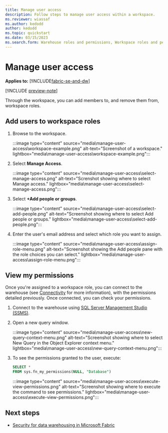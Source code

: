 ```yaml
---
title: Manage user access
description: Follow steps to manage user access within a workspace.
ms.reviewer: wiassaf
ms.author: kedodd
author: kedodd
ms.topic: quickstart
ms.date: 03/15/2023
ms.search.form: Warehouse roles and permissions, Workspace roles and permissions
---
```


# Manage user access

**Applies to:** [!INCLUDE[fabric-se-and-dw](includes/applies-to-version/fabric-se-and-dw.md)]

[!INCLUDE [preview-note](../includes/preview-note.md)]

Through the workspace, you can add members to, and remove them from, workspace roles.

## Add users to workspace roles

1. Browse to the workspace.

   :::image type="content" source="media\manage-user-access\workspace-example.png" alt-text="Screenshot of a workspace." lightbox="media\manage-user-access\workspace-example.png":::

1. Select **Manage Access**.

   :::image type="content" source="media\manage-user-access\select-manage-access.png" alt-text="Screnshot showing where to select Manage access." lightbox="media\manage-user-access\select-manage-access.png":::

1. Select **+Add people or groups**.

   :::image type="content" source="media\manage-user-access\select-add-people.png" alt-text="Screenshot showing where to select Add people or groups." lightbox="media\manage-user-access\select-add-people.png":::

1. Enter the user's email address and select which role you want to assign.

   :::image type="content" source="media\manage-user-access\assign-role-menu.png" alt-text="Screenshot showing the Add people pane with the role choices you can select." lightbox="media\manage-user-access\assign-role-menu.png":::

## View my permissions

Once you're assigned to a workspace role, you can connect to the warehouse (see [Connectivity](connectivity.md) for more information), with the permissions detailed previously. Once connected, you can check your permissions.

1. Connect to the warehouse using [SQL Server Management Studio (SSMS)](https://aka.ms/ssms).

1. Open a new query window.

   :::image type="content" source="media\manage-user-access\new-query-context-menu.png" alt-text="Screenshot showing where to select New Query in the Object Explorer context menu." lightbox="media\manage-user-access\new-query-context-menu.png":::

1. To see the permissions granted to the user, execute:

   ```sql
   SELECT *
   FROM sys.fn_my_permissions(NULL, "Database")
   ```

   :::image type="content" source="media\manage-user-access\execute-view-permissions.png" alt-text="Screenshot showing where to execute the command to see permissions." lightbox="media\manage-user-access\execute-view-permissions.png":::

## Next steps

- [Security for data warehousing in Microsoft Fabric](security.md)
